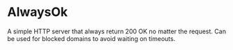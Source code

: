 # AlwaysOk
A simple HTTP server that always return 200 OK no matter the request. Can be used for blocked domains to avoid waiting on timeouts.
